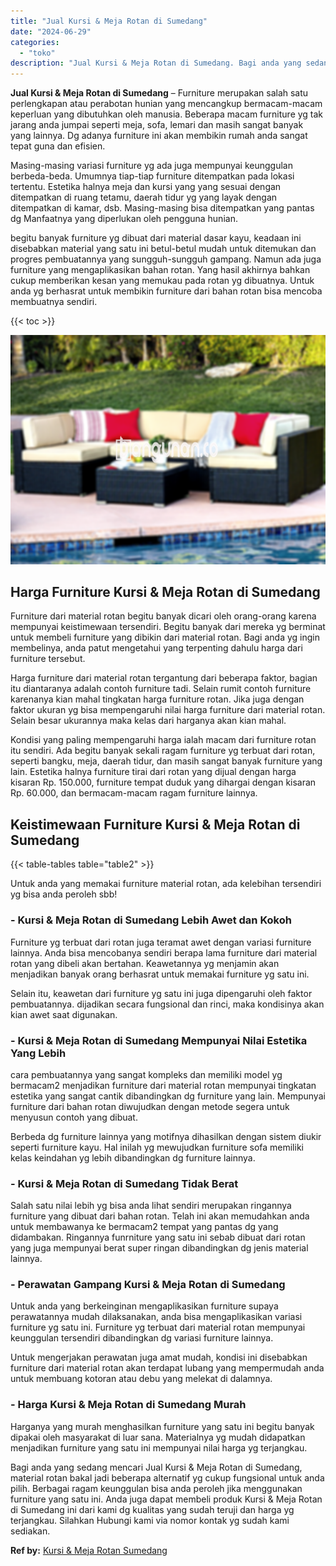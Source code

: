 ```yaml
---
title: "Jual Kursi & Meja Rotan di Sumedang"
date: "2024-06-29"
categories: 
  - "toko"
description: "Jual Kursi & Meja Rotan di Sumedang. Bagi anda yang sedang mencari Jual Kursi & Meja Rotan di Sumedang, material rotan bakal jadi beberapa alternatif yg cuku..."
---
```


**Jual Kursi & Meja Rotan di Sumedang** – Furniture merupakan salah satu perlengkapan atau perabotan hunian yang mencangkup bermacam-macam keperluan yang dibutuhkan oleh manusia. Beberapa macam furniture yg tak jarang anda jumpai seperti meja, sofa, lemari dan masih sangat banyak yang lainnya. Dg adanya furniture ini akan membikin rumah anda sangat tepat guna dan efisien.

Masing-masing variasi furniture yg ada juga mempunyai keunggulan berbeda-beda. Umumnya tiap-tiap furniture ditempatkan pada lokasi tertentu. Estetika halnya meja dan kursi yang yang sesuai dengan ditempatkan di ruang tetamu, daerah tidur yg yang layak dengan ditempatkan di kamar, dsb. Masing-masing bisa ditempatkan yang pantas dg Manfaatnya yang diperlukan oleh pengguna hunian.

begitu banyak furniture yg dibuat dari material dasar kayu, keadaan ini disebabkan material yang satu ini betul-betul mudah untuk ditemukan dan progres pembuatannya yang sungguh-sungguh gampang. Namun ada juga furniture yang mengaplikasikan bahan rotan. Yang hasil akhirnya bahkan cukup memberikan kesan yang memukau pada rotan yg dibuatnya. Untuk anda yg berhasrat untuk membikin furniture dari bahan rotan bisa mencoba membuatnya sendiri.

{{< toc >}}

![Jual Kursi & Meja Rotan di Sumedang](/images/kursi-meja-rotan-murah30.png)

## Harga Furniture Kursi & Meja Rotan di Sumedang

Furniture dari material rotan begitu banyak dicari oleh orang-orang karena mempunyai keistimewaan tersendiri. Begitu banyak dari mereka yg berminat untuk membeli furniture yang dibikin dari material rotan. Bagi anda yg ingin membelinya, anda patut mengetahui yang terpenting dahulu harga dari furniture tersebut.

Harga furniture dari material rotan tergantung dari beberapa faktor, bagian itu diantaranya adalah contoh furniture tadi. Selain rumit contoh furniture karenanya kian mahal tingkatan harga furniture rotan. Jika juga dengan faktor ukuran yg bisa mempengaruhi nilai harga furniture dari material rotan. Selain besar ukurannya maka kelas dari harganya akan kian mahal.

Kondisi yang paling mempengaruhi harga ialah macam dari furniture rotan itu sendiri. Ada begitu banyak sekali ragam furniture yg terbuat dari rotan, seperti bangku, meja, daerah tidur, dan masih sangat banyak furniture yang lain. Estetika halnya furniture tirai dari rotan yang dijual dengan harga kisaran Rp. 150.000, furniture tempat duduk yang dihargai dengan kisaran Rp. 60.000, dan bermacam-macam ragam furniture lainnya.

## Keistimewaan Furniture Kursi & Meja Rotan di Sumedang

{{< table-tables table="table2" >}}

Untuk anda yang memakai furniture material rotan, ada kelebihan tersendiri yg bisa anda peroleh sbb!

### \- Kursi & Meja Rotan di Sumedang Lebih Awet dan Kokoh

Furniture yg terbuat dari rotan juga teramat awet dengan variasi furniture lainnya. Anda bisa mencobanya sendiri berapa lama furniture dari material rotan yang dibeli akan bertahan. Keawetannya yg menjamin akan menjadikan banyak orang berhasrat untuk memakai furniture yg satu ini.

Selain itu, keawetan dari furniture yg satu ini juga dipengaruhi oleh faktor pembuatannya. dijadikan secara fungsional dan rinci, maka kondisinya akan kian awet saat digunakan.

### \- Kursi & Meja Rotan di Sumedang Mempunyai Nilai Estetika Yang Lebih

cara pembuatannya yang sangat kompleks dan memiliki model yg bermacam2 menjadikan furniture dari material rotan mempunyai tingkatan estetika yang sangat cantik dibandingkan dg furniture yang lain. Mempunyai furniture dari bahan rotan diwujudkan dengan metode segera untuk menyusun contoh yang dibuat.

Berbeda dg furniture lainnya yang motifnya dihasilkan dengan sistem diukir seperti furniture kayu. Hal inilah yg mewujudkan furniture sofa memiliki kelas keindahan yg lebih dibandingkan dg furniture lainnya.

### \- Kursi & Meja Rotan di Sumedang Tidak Berat

Salah satu nilai lebih yg bisa anda lihat sendiri merupakan ringannya furniture yang dibuat dari bahan rotan. Telah ini akan memudahkan anda untuk membawanya ke bermacam2 tempat yang pantas dg yang didambakan. Ringannya funrniture yang satu ini sebab dibuat dari rotan yang juga mempunyai berat super ringan dibandingkan dg jenis material lainnya.

### \- Perawatan Gampang Kursi & Meja Rotan di Sumedang

Untuk anda yang berkeinginan mengaplikasikan furniture supaya perawatannya mudah dilaksanakan, anda bisa mengaplikasikan variasi furniture yg satu ini. Furniture yg terbuat dari material rotan mempunyai keunggulan tersendiri dibandingkan dg variasi furniture lainnya.

Untuk mengerjakan perawatan juga amat mudah, kondisi ini disebabkan furniture dari material rotan akan terdapat lubang yang mempermudah anda untuk membuang kotoran atau debu yang melekat di dalamnya.

### \- Harga Kursi & Meja Rotan di Sumedang Murah

Harganya yang murah menghasilkan furniture yang satu ini begitu banyak dipakai oleh masyarakat di luar sana. Materialnya yg mudah didapatkan menjadikan furniture yang satu ini mempunyai nilai harga yg terjangkau.

Bagi anda yang sedang mencari Jual Kursi & Meja Rotan di Sumedang, material rotan bakal jadi beberapa alternatif yg cukup fungsional untuk anda pilih. Berbagai ragam keunggulan bisa anda peroleh jika menggunakan furniture yang satu ini. Anda juga dapat membeli produk Kursi & Meja Rotan di Sumedang ini dari kami dg kualitas yang sudah teruji dan harga yg terjangkau. Silahkan Hubungi kami via nomor kontak yg sudah kami sediakan.

**Ref by:** [Kursi & Meja Rotan Sumedang](https://id.wikipedia.org/wiki/Kursi)
